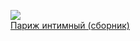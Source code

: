 ![](/books/prose_classic/Александр%20Иванович%20Куприн/Париж%20интимный%20(сборник).jpg)  
[Париж интимный (сборник)](/books/prose_classic/Александр%20Иванович%20Куприн/Париж%20интимный%20(сборник))